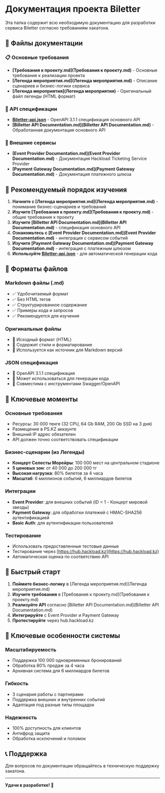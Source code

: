 # Документация проекта Biletter

Эта папка содержит всю необходимую документацию для разработки сервиса Biletter согласно требованиям хакатона.

## 📁 Файлы документации

### 📋 Основные требования

- **[Требования к проекту.md](Требования к проекту.md)** - Основные требования к реализации проекта
- **[Легенда мероприятия.md](Легенда мероприятия.md)** - Описание сценариев и бизнес-логики сервиса
- **[Легенда мероприятия](Легенда мероприятия)** - Оригинальный файл легенды (HTML формат)

### 🔌 API спецификации

- **[Biletter-api.json](Biletter-api.json)** - OpenAPI 3.1.1 спецификация основного API
- **[Billetter API Documentation.md](Billetter API Documentation.md)** - Обработанная документация основного API

### 🎫 Внешние сервисы

- **[Event Provider Documentation.md](Event Provider Documentation.md)** - Документация Hackload Ticketing Service Provider
- **[Payment Gateway Documentation.md](Payment Gateway Documentation.md)** - Документация платежного шлюза

## 📖 Рекомендуемый порядок изучения

1. **Начните с [Легенда мероприятия.md](Легенда мероприятия.md)** - понимание бизнес-сценариев и требований
2. **Изучите [Требования к проекту.md](Требования к проекту.md)** - общие требования к проекту
3. **Изучите [Billetter API Documentation.md](Billetter API Documentation.md)** - спецификация основного API
4. **Ознакомьтесь с [Event Provider Documentation.md](Event Provider Documentation.md)** - интеграция с сервисом событий
5. **Изучите [Payment Gateway Documentation.md](Payment Gateway Documentation.md)** - интеграция с платежным шлюзом
6. **Используйте [Biletter-api.json](Biletter-api.json)** - для автоматической генерации кода

## 🔄 Форматы файлов

### Markdown файлы (.md)
- ✅ Удобочитаемый формат
- ✅ Без HTML тегов
- ✅ Структурированное содержание
- ✅ Примеры кода и запросов
- ✅ Рекомендуется для изучения

### Оригинальные файлы
- 📄 Исходный формат (HTML)
- 📄 Содержит стили и форматирование
- 📄 Используется как источник для Markdown версий

### JSON спецификация
- 🔧 OpenAPI 3.1.1 спецификация
- 🔧 Может использоваться для генерации кода
- 🔧 Совместима с инструментами Swagger/OpenAPI

## 🎯 Ключевые моменты

### Основные требования
- Ресурсы: 30 000 тенге (32 CPU, 64 Gb RAM, 200 Gb SSD на 3 дня)
- Размещение в PS.KZ аккаунте
- Внешний IP адрес обязателен
- API должен точно соответствовать спецификации

### Бизнес-сценарии (из Легенды)
- **Концерт Селесты Морейры**: 100 000 мест на центральном стадионе
- **5 ценовых зон**: от 40 000 до 200 000 тг
- **Высокая нагрузка**: 80% билетов за 4 часа
- **Масштаб**: 6 миллионов событий, 6 миллиардов билетов

### Интеграции
- **Event Provider**: для внешних событий (ID = 1 - Концерт мировой звезды)
- **Payment Gateway**: для обработки платежей с HMAC-SHA256 аутентификацией
- **Basic Auth**: для аутентификации пользователей

### Тестирование
- Использовать предоставленные тестовые данные
- Тестирование через [https://hub.hackload.kz](https://hub.hackload.kz)
- Автоматическая оценка по соответствию API

## 🚀 Быстрый старт

1. **Поймите бизнес-логику** в [Легенда мероприятия.md](Легенда мероприятия.md)
2. **Изучите требования** в [Требования к проекту.md](Требования к проекту.md)
3. **Реализуйте API** согласно [Billetter API Documentation.md](Billetter API Documentation.md)
4. **Интегрируйте** с Event Provider и Payment Gateway
5. **Протестируйте** через hub.hackload.kz

## 🔑 Ключевые особенности системы

### Масштабируемость
- Поддержка 100 000 одновременных бронирований
- Обработка 80% продаж за 4 часа
- Архивная система для 6 миллиардов билетов

### Гибкость
- 3 сценария работы с партнерами
- Поддержка внешних и внутренних событий
- Адаптация под разные типы площадок

### Надежность
- 100% доступность для клиентов
- Антифрод защита
- Обработка исключений и поломок

## 📞 Поддержка

Для вопросов по документации обращайтесь в техническую поддержку хакатона.

---

**Удачи в разработке! 🚀**
